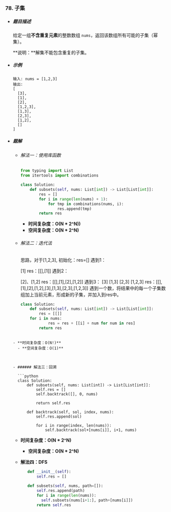 ### 78. 子集

- ##### 题目描述

  给定一组**不含重复元素**的整数数组 `nums`，返回该数组所有可能的子集（幂集）。

  **说明：**解集不能包含重复的子集。

- ##### 示例

  ```
  输入: nums = [1,2,3]
  输出:
  [
    [3],
    [1],
    [2],
    [1,2,3],
    [1,3],
    [2,3],
    [1,2],
    []
  ]
  ```

- ##### 题解

  - ###### 解法一：使用库函数

    ```python
    from typing import List
    from itertools import combinations
    
    class Solution:
        def subsets(self, nums: List[int]) -> List[List[int]]:
            res = []
            for i in range(len(nums) + 1):
                for tmp in combinations(nums, i):
                    res.append(tmp)
            return res
    ```

    - **时间复杂度：O(N * 2^N))**
    - **空间复杂度：O(N * 2^N)**

  

  - ###### 解法二：迭代法

    思路，对于[1,2,3],
    初始化：res=[]
    遇到1：
    
    [1]
    res：[[],[1]]
    遇到2：
    
    [2]、[1,2]
    res：[[],[1],[2],[1,2]]
    遇到3：
    [3]
    [1,3]
[2,3]
    [1,2,3]
    res：[[],[1],[2],[1,2],[3],[1,3],[2,3],[1,2,3]]
    遇到一个数，将结果中的每一个子集数组加上当前元素，形成新的子集，并加入到res中。
    
    ```python
    class Solution:
        def subsets(self, nums: List[int]) -> List[List[int]]:
            res = [[]]
        for i in nums:
                res = res + [[i] + num for num in res]
            return res
  ```
    
  - **时间复杂度：O(N!)**
    - **空间复杂度：O(1)**

  
  
  - ###### 解法三：回溯
  
    ```python
    class Solution:
        def subsets(self, nums: List[int]) -> List[List[int]]:
            self.res = []
            self.backtrack([], 0, nums)
            
            return self.res
            
        def backtrack(self, sol, index, nums):
            self.res.append(sol)
          
            for i in range(index, len(nums)):
                self.backtrack(sol+[nums[i]], i+1, nums)
  ```
  
  - **时间复杂度：O(N * 2^N)**
    - **空间复杂度：O(N * 2^N)**
  
  
  
  
  - **解法四：DFS**
  
    ```python
       def __init__(self):
           self.res = []
           
       def subsets(self, nums, path=[]):
           self.res.append(path)
           for i in range(len(nums)):
             self.subsets(nums[i+1:], path+[nums[i]])
           return self.res
    ```
  
    